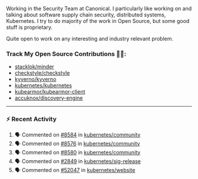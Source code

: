 Working in the Security Team at Canonical. I particularly like working on and talking about software supply chain security, distributed systems, Kubernetes. I try to do majority of the work in Open Source, but some good stuff is proprietary.

Quite open to work on any interesting and industry relevant problem. 

### Track My Open Source Contributions 👨‍💻: 
 - [stacklok/minder](https://github.com/stacklok/minder/pulls?q=is%3Apr+author%3AVyom-Yadav+is%3Amerged+)
 - [checkstyle/checkstyle](https://github.com/checkstyle/checkstyle/pulls?q=is%3Apr+author%3AVyom-Yadav+is%3Amerged+)
 - [kyverno/kyverno](https://github.com/kyverno/kyverno/pulls?q=is%3Apr+author%3AVyom-Yadav+is%3Amerged+)
 - [kubernetes/kubernetes](https://github.com/kubernetes/kubernetes/issues?q=is%3Aissue+author%3AVyom-Yadav)
 - [kubearmor/kubearmor-client](https://github.com/kubearmor/kubearmor-client/pulls?q=is%3Amerged+is%3Apr+author%3AVyom-Yadav+)
 - [accuknox/discovery-engine](https://github.com/accuknox/discovery-engine/pulls?q=is%3Amerged+is%3Apr+author%3AVyom-Yadav+)
---

### :zap: Recent Activity

<!--START_SECTION:activity-->
1. 🗣 Commented on [#8584](https://github.com/kubernetes/community/issues/8584#issuecomment-3264699778) in [kubernetes/community](https://github.com/kubernetes/community)
2. 🗣 Commented on [#8576](https://github.com/kubernetes/community/issues/8576#issuecomment-3264698249) in [kubernetes/community](https://github.com/kubernetes/community)
3. 🗣 Commented on [#8580](https://github.com/kubernetes/community/issues/8580#issuecomment-3264696403) in [kubernetes/community](https://github.com/kubernetes/community)
4. 🗣 Commented on [#2849](https://github.com/kubernetes/sig-release/issues/2849#issuecomment-3245617665) in [kubernetes/sig-release](https://github.com/kubernetes/sig-release)
5. 🗣 Commented on [#52047](https://github.com/kubernetes/website/pull/52047#issuecomment-3233830561) in [kubernetes/website](https://github.com/kubernetes/website)
<!--END_SECTION:activity-->

